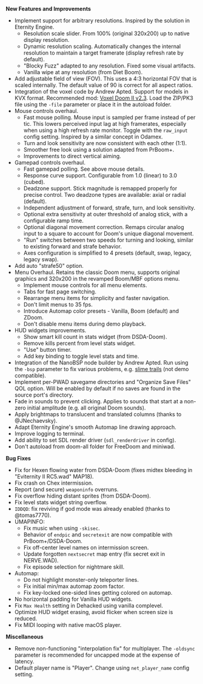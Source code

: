 **New Features and Improvements**
* Implement support for arbitrary resolutions. Inspired by the solution in Eternity Engine.
  - Resolution scale slider. From 100% (original 320x200) up to native display resolution.
  - Dynamic resolution scaling. Automatically changes the internal resolution to maintain a target framerate (display refresh rate by default).
  - "Blocky Fuzz" adapted to any resolution. Fixed some visual artifacts.
  - Vanilla wipe at any resolution (from Diet Boom).
* Add adjustable field of view (FOV). This uses a 4:3 horizontal FOV that is scaled internally. The default value of 90 is correct for all aspect ratios.
* Integration of the voxel code by Andrew Apted. Support for models in KVX format. Recommended mod: [Voxel Doom II v2.3](https://www.moddb.com/mods/voxel-doom-ii/addons/voxel-doom-ii-with-parallax-textures). Load the ZIP/PK3 file using the `-file` parameter or place it in the autoload folder.
* Mouse controls overhaul.
  - Fast mouse polling. Mouse input is sampled per frame instead of per tic. This lowers perceived input lag at high framerates, especially when using a high refresh rate monitor. Toggle with the `raw_input` config setting. Inspired by a similar concept in Odamex.
  - Turn and look sensitivity are now consistent with each other (1:1).
  - Smoother free look using a solution adapted from PrBoom+.
  - Improvements to direct vertical aiming.
* Gamepad controls overhaul.
  - Fast gamepad polling. See above mouse details.
  - Response curve support. Configurable from 1.0 (linear) to 3.0 (cubed).
  - Deadzone support. Stick magnitude is remapped properly for precise control. Two deadzone types are available: axial or radial (default).
  - Independent adjustment of forward, strafe, turn, and look sensitivity.
  - Optional extra sensitivity at outer threshold of analog stick, with a configurable ramp time.
  - Optional diagonal movement correction. Remaps circular analog input to a square to account for Doom's unique diagonal movement.
  - "Run" switches between two speeds for turning and looking, similar to existing forward and strafe behavior.
  - Axes configuration is simplified to 4 presets (default, swap, legacy, legacy swap).
* Add auto "strafe50" option.
* Menu Overhaul. Retains the classic Doom menu, supports original graphics and 320x200 in the revamped Boom/MBF options menu.
  - Implement mouse controls for all menu elements.
  - Tabs for fast page switching.
  - Rearrange menu items for simplicity and faster navigation.
  - Don't limit menus to 35 fps.
  - Introduce Automap color presets - Vanilla, Boom (default) and ZDoom.
  - Don't disable menu items during demo playback.
* HUD widgets improvements.
  - Show smart kill count in stats widget (from DSDA-Doom).
  - Remove kills percent from level stats widget.
  - "Use" button timer.
  - Add key binding to toggle level stats and time.
* Integration of the NanoBSP node builder by Andrew Apted. Run using the `-bsp` parameter to fix various problems, e.g. [slime trails](https://doomwiki.org/wiki/Slime_trail) (not demo compatible).
* Implement per-PWAD savegame directories and "Organize Save Files" QOL option. Will be enabled by default if no saves are found in the source port's directory.
* Fade in sounds to prevent clicking. Applies to sounds that start at a non-zero initial amplitude (e.g. all original Doom sounds).
* Apply brightmaps to translucent and translated columns (thanks to @JNechaevsky).
* Adapt Eternity Engine's smooth Automap line drawing approach.
* Improve logging to terminal.
* Add ability to set SDL render driver (`sdl_renderdriver` in config).
* Don't autoload from doom-all folder for FreeDoom and miniwad.


**Bug Fixes**
* Fix for Hexen flowing water from DSDA-Doom (fixes midtex bleeding in "Eviternity II RC5.wad" MAP18).
* Fix crash on Chex intermission.
* Report (and secure) `weaponinfo` overruns.
* Fix overflow hiding distant sprites (from DSDA-Doom).
* Fix level stats widget string overflow.
* `IDDQD`: fix reviving if god mode was already enabled (thanks to @tomas7770).
* UMAPINFO:
  - Fix music when using `-skisec`.
  - Behavior of `endpic` and `secretexit` are now compatible with PrBoom+/DSDA-Doom.
  - Fix off-center level names on intermission screen.
  - Update forgotten `nextsecret` map entry (fix secret exit in NERVE.WAD).
  - Fix episode selection for nightmare skill.
* Automap:
  - Do not highlight monster-only teleporter lines.
  - Fix initial min/max automap zoom factor.
  - Fix key-locked one-sided lines getting colored on automap.
* No horizontal padding for Vanilla HUD widgets.
* Fix `Max Health` setting in Dehacked using vanilla complevel.
* Optimize HUD widget erasing, avoid flicker when screen size is reduced.
* Fix MIDI looping with native macOS player.


**Miscellaneous**
* Remove non-functioning "interpolation fix" for multiplayer. The `-oldsync` parameter is recommended for uncapped mode at the expense of latency.
* Default player name is "Player". Change using `net_player_name` config setting.
